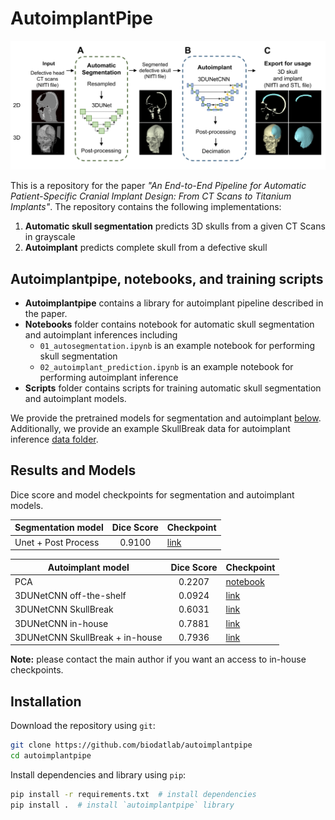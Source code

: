# AutoimplantPipe

<p align="center">
  <img width="600px" title="End-to-end autoimplant pipeline" alt="End-to-end autoimplantpipe" src="images/pipeline.png">
</p>

This is a repository for the paper _"An End-to-End Pipeline for Automatic Patient-Specific Cranial Implant Design:
From CT Scans to Titanium Implants"_. The repository contains the following implementations:

1. **Automatic skull segmentation** predicts 3D skulls from a given CT Scans in grayscale
2. **Autoimplant** predicts complete skull from a defective skull

## Autoimplantpipe, notebooks, and training scripts

- **Autoimplantpipe** contains a library for autoimplant pipeline described in the paper.
- **Notebooks** folder contains notebook for automatic skull segmentation and autoimplant inferences including
  - `01_autosegmentation.ipynb` is an example notebook for performing skull segmentation
  - `02_autoimplant_prediction.ipynb` is an example notebook for performing autoimplant inference
- **Scripts** folder contains scripts for training automatic skull segmentation and autoimplant models.

We provide the pretrained models for segmentation and autoimplant
[below](#Results-and-Models). Additionally, we provide an example SkullBreak data for autoimplant inference
[data folder](./data/skullbreak_parietotemporal_001.nii.gz).

## Results and Models

Dice score and model checkpoints for segmentation and autoimplant models.

| Segmentation model  | Dice Score | Checkpoint                                                                                    |
| ------------------- | :--------: | --------------------------------------------------------------------------------------------- |
| Unet + Post Process |   0.9100   | [link](https://drive.google.com/file/d/1__LxfFFNa7lquG8mT2unGBgNqRvVVFlj/view?usp=share_link) |

| Autoimplant model               | Dice Score | Checkpoint                                                                                    |
| ------------------------------- | :--------: | --------------------------------------------------------------------------------------------- |
| PCA                             |   0.2207   | [notebook](./notebooks/00_pca_registration.ipynb)                                             |
| 3DUNetCNN off-the-shelf         |   0.0924   | [link](https://zenodo.org/record/4289225)                                                     |
| 3DUNetCNN SkullBreak            |   0.6031   | [link](https://drive.google.com/file/d/1Zvj3xa1E2pHV-Ykvqa70S5IOhiMWVL39/view?usp=share_link) |
| 3DUNetCNN in-house              |   0.7881   | [link](https://drive.google.com/file/d/1JjpowfEFn7cqoKe1oKg699XoWad2PDZl/view?usp=share_link) |
| 3DUNetCNN SkullBreak + in-house |   0.7936   | [link](https://drive.google.com/file/d/1XrgC84nhVJVHKtgC5jGLhXckup2A5BMK/view?usp=sharing)    |

**Note:** please contact the main author if you want an access to in-house checkpoints.

## Installation

Download the repository using `git`:

```sh
git clone https://github.com/biodatlab/autoimplantpipe
cd autoimplantpipe
```

Install dependencies and library using `pip`:

```sh
pip install -r requirements.txt  # install dependencies
pip install .  # install `autoimplantpipe` library
```
